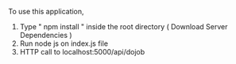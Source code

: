  

To use this application, 

1. Type  " npm install " inside the root directory  ( Download Server Dependencies ) 
2. Run node js on index.js file
3. HTTP call to localhost:5000/api/dojob




